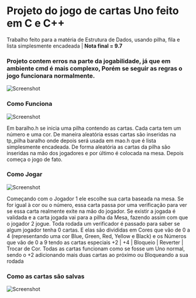 <h1> Projeto do jogo de cartas Uno feito em C e C++ </h1>

<p> Trabalho feito para a matéria de Estrutura de Dados, usando pilha, fila e lista simplesmente encadeada | <b> Nota final = 9.7  </b> </p>
<h3> Projeto contem erros na parte da jogabilidade, já que em ambiente cmd é mais complexo, Porém se seguir as regras o jogo funcionara normalmente.</h3>

![Screenshot](https://i.postimg.cc/X7pcdfL5/2020-08-07-22-37.png)

<h3> Como Funciona </h3>

![Screenshot](https://i.postimg.cc/1RWr8CGP/2020-08-07-22-35-02.png)

<p>Em baralho.h se inicia uma pilha contendo as cartas. Cada carta tem um número e uma cor. De maneira aleatória essas cartas são inseridas na tp_pilha baralho onde depois será usada em mao.h que é lista simplesmente encadeada.
De forma aleatória as cartas da pilha são inseridas na mão dos jogadores e por último é colocada na mesa.
Depois começa o jogo de fato. </p>

<h3> Como Jogar </h3>

![Screenshot](https://i.postimg.cc/rsY17sVz/2020-08-07-22-35-01.png)

<p> Começando com o Jogador 1 ele escolhe sua carta baseada na mesa.
Se for igual à cor ou o número, essa carta passa por uma verificação para ver se essa carta realmente exite na mão do jogador.
Se existir a jogada é validada e a carta jogada vai para a pilha da Mesa, fazendo assim com que o jogador 2 jogue. 
Toda rodada um verificador é passado para saber se algum jogador tenha 0 cartas.
E elas são divididas em Cores que vão de 0 a 4 (representando uma cor Blue, Green, Red, Yellow e Black) e os Números que vão de 0 a 9 tendo as cartas especiais +2 | +4 | Bloqueio | Reverter | Trocar de Cor. 
Todas as cartas funcionam como se fosse um Uno normal, sendo o +2 adicionando mais duas cartas ao próximo ou Bloqueando a sua rodada</p>

<h3> Como as cartas são salvas </h3>

![Screenshot](https://i.postimg.cc/nL866crd/2020-08-07-23-12.png)
